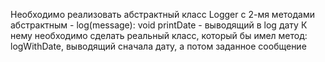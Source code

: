 Необходимо реализовать абстрактный класс Logger с 2-мя методами
абстрактным - log(message): void
printDate - выводящий в log дату
К нему необходимо сделать реальный класс, который бы имел метод: logWithDate,
выводящий сначала дату, а потом заданное сообщение